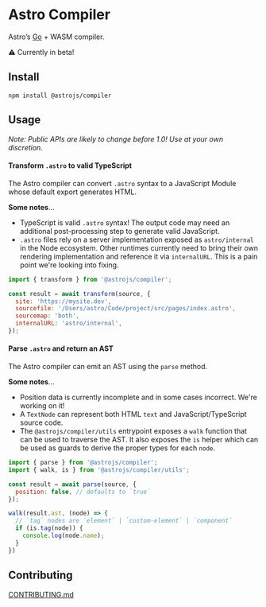 # Astro Compiler

Astro’s [Go](https://golang.org/) + WASM compiler.

⚠️ Currently in beta!

## Install

```
npm install @astrojs/compiler
```

## Usage

_Note: Public APIs are likely to change before 1.0! Use at your own discretion._

#### Transform `.astro` to valid TypeScript

The Astro compiler can convert `.astro` syntax to a JavaScript Module whose default export generates HTML.

**Some notes**...
- TypeScript is valid `.astro` syntax! The output code may need an additional post-processing step to generate valid JavaScript.
- `.astro` files rely on a server implementation exposed as `astro/internal` in the Node ecosystem. Other runtimes currently need to bring their own rendering implementation and reference it via `internalURL`. This is a pain point we're looking into fixing.

```js
import { transform } from '@astrojs/compiler';

const result = await transform(source, {
  site: 'https://mysite.dev',
  sourcefile: '/Users/astro/Code/project/src/pages/index.astro',
  sourcemap: 'both',
  internalURL: 'astro/internal',
});
```

#### Parse `.astro` and return an AST

The Astro compiler can emit an AST using the `parse` method.

**Some notes**...
- Position data is currently incomplete and in some cases incorrect. We're working on it!
- A `TextNode` can represent both HTML `text` and JavaScript/TypeScript source code.
- The `@astrojs/compiler/utils` entrypoint exposes a `walk` function that can be used to traverse the AST. It also exposes the `is` helper which can be used as guards to derive the proper types for each `node`.

```js
import { parse } from '@astrojs/compiler';
import { walk, is } from '@astrojs/compiler/utils';

const result = await parse(source, {
  position: false, // defaults to `true`
});

walk(result.ast, (node) => {
  // `tag` nodes are `element` | `custom-element` | `component`
  if (is.tag(node)) {
    console.log(node.name);
  }
})
```

## Contributing

[CONTRIBUTING.md](./CONTRIBUTING.md)
